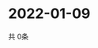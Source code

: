 # 2022-01-09
  共 0条

  <!-- BEGIN -->
  <!-- 最后更新时间Sun Jan 09 2022 06:06:33 GMT+0000 (Coordinated Universal Time) -->
  
  <!-- END -->
  
  